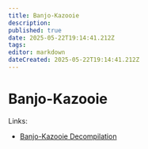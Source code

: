 ```yaml
---
title: Banjo-Kazooie
description: 
published: true
date: 2025-05-22T19:14:41.212Z
tags: 
editor: markdown
dateCreated: 2025-05-22T19:14:41.212Z
---
```


# Banjo-Kazooie


Links:

- [Banjo-Kazooie Decompilation](https://gitlab.com/banjo.decomp/banjo-kazooie)

